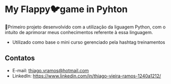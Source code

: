 ﻿# My Flappy🐦game in Pyhton

 🔹Primeiro projeto desenvolvido com a utilização da liguagem Python, com o intuito de aprimorar meus conhecimentos referente à essa linguagem.

- Utilizado como base o  mini curso gerenciado pela hashtag treinamentos 

## Contatos

- E-mail: thiago.vramos@hotmail.com
- LinkedIn: https://www.linkedin.com/in/thiago-vieira-ramos-1240a1212/
